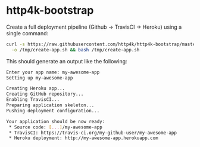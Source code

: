# http4k-bootstrap

Create a full deployment pipeline (Github -> TravisCI -> Heroku) using a single command:

```bash
curl -s https://raw.githubusercontent.com/http4k/http4k-bootstrap/master/create-app.sh  \
  -o /tmp/create-app.sh && bash /tmp/create-app.sh
```

This should generate an output like the following:

```bash
Enter your app name: my-awesome-app
Setting up my-awesome-app

Creating Heroku app...
Creating GitHub repository...
Enabling TravisCI...
Preparing application skeleton...
Pushing deployment configuration...

Your application should be now ready:
 * Source code: [...]/my-awesome-app
 * TravisCI: https://travis-ci.org/my-github-user/my-awesome-app
 * Heroku deployment: http://my-awesome-app.herokuapp.com
```
